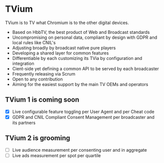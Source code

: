 # TVium
TVium is to TV what Chromium is to the other digital devices. 
* Based on HbbTV, the best product of Web and Broadcast standards 
* Uncompromising on personal data, compliant by design with GDPR and local rules like CNIL's 
* Adjusting broadly by broadcast native pure players
* Developing a shared layer for common features
* Differentiable by each customizing its TVia by configuration and integration
* Cient-side yet defining a common API to be served by each broadcaster
* Frequently releasing via Scrum
* Open to any contribution 
* Aiming for the easiest support by the main TV OEMs and operators

## TVium 1 is coming soon 
- [x] Live configurable feature toggling per User Agent and per Cheat code
- [x] GDPR and CNIL Compliant Consent Management per broadcaster and its partners  

## TVium 2 is grooming
- [ ] Live audience measurement per consenting user and in aggregate
- [ ] Live ads measurement per spot per quartile
